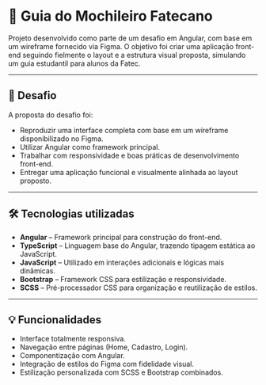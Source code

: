 
# 📘 Guia do Mochileiro Fatecano

Projeto desenvolvido como parte de um desafio em Angular, com base em um wireframe fornecido via Figma. O objetivo foi criar uma aplicação front-end seguindo fielmente o layout e a estrutura visual proposta, simulando um guia estudantil para alunos da Fatec.

---

## 🧩 Desafio

A proposta do desafio foi:

- Reproduzir uma interface completa com base em um wireframe disponibilizado no Figma.
- Utilizar Angular como framework principal.
- Trabalhar com responsividade e boas práticas de desenvolvimento front-end.
- Entregar uma aplicação funcional e visualmente alinhada ao layout proposto.

---

## 🛠️ Tecnologias utilizadas

- **Angular** – Framework principal para construção do front-end.
- **TypeScript** – Linguagem base do Angular, trazendo tipagem estática ao JavaScript.
- **JavaScript** – Utilizado em interações adicionais e lógicas mais dinâmicas.
- **Bootstrap** – Framework CSS para estilização e responsividade.
- **SCSS** – Pré-processador CSS para organização e reutilização de estilos.

---

## 💡 Funcionalidades

- Interface totalmente responsiva.
- Navegação entre páginas (Home, Cadastro, Login).
- Componentização com Angular.
- Integração de estilos do Figma com fidelidade visual.
- Estilização personalizada com SCSS e Bootstrap combinados.
